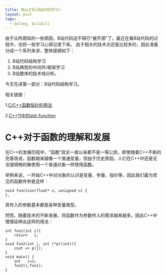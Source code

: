 ```yaml
---
title: 他山之石(B站代码学习)
layout: post
tags:
  - Golang, bilibili
---
```



由于众所周知的一些原因，B站代码迫不得已"被开源"了。最近在看B站代码的过程中，也将一些学习心得记录下来。
由于相关的技术点还是比较多的，因此准备分成一个系列来讲，整体提纲如下：
 1. B站代码结构学习
 2. B站典型的中间件/框架学习
 3. B站整体的技术栈分析。
 
今天先讲第一部分：B站代码结构学习。


相关链接：

1.[C/C++函数指针的用法](http://www.cnblogs.com/TenosDoIt/p/3164081.html)


2.[C++11中的std::function](http://www.jellythink.com/archives/771)

# C++对于函数的理解和发展

在C++的发展历程中，“函数”其实一直以来都不是一等公民，即使随着C++不断的完善改进，函数越来越像一个普通变量，但由于历史原因，人们在C++中还是无法很顺畅的像使用一个普通对象一样使用函数。

举例来说，一开始C++中对对象的认识是变量、参量、指针等，因此我们最为常见的函数传参是这样：

    void function(float* x, unsigned n) {
    },
    
其传入的参数基本都是各种变量类型。

然而，随着技术的不断发展，将函数作为参数传入的需求越来越多。因此C++中慢慢延伸出这样的用法：

    int fun1(int i){ 
        return   i; 
    } 
    void fun2(int j, int (*p)(int)){ 
        cout << p(j); 
    } 
    void main() { 
        int   i=1; 
        fun2(i,fun1); 
    } 
    








